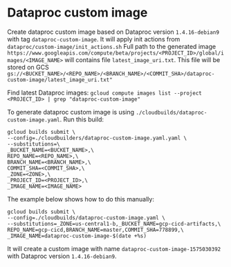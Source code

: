 # Dataproc custom image
Create dataproc custom image based on Dataproc version `1.4.16-debian9` with tag `dataproc-custom-image`.
It will apply init actions from `dataproc/custom-image/init_actions.sh`
Full path to the generated image `https://www.googleapis.com/compute/beta/projects/<PROJECT_ID>/global/images/<IMAGE_NAME>` will contains file `latest_image_uri.txt`. 
This file will be stored on GCS `gs://<BUCKET_NAME>/<REPO_NAME>/<BRANCH_NAME>/<COMMIT_SHA>/dataproc-custom-image/latest_image_uri.txt"` 

Find latest Dataproc images:
`gcloud compute images list --project <PROJECT_ID> | grep "dataproc-custom-image"`

To generate dataproc custom image is using `./cloudbuilds/dataproc-custom-image.yaml`.
Run this build:
```
gcloud builds submit \
--config=./cloudbuilders/dataproc-custom-image.yaml.yaml \
--substitutions=\
_BUCKET_NAME=<BUCKET_NAME>,\
REPO_NAME=<REPO_NAME>,\
BRANCH_NAME=<BRANCH_NAME>,\
COMMIT_SHA=<COMMIT_SHA>,\
_ZONE=<ZONE>,\
_PROJECT_ID=<PROJECT_ID>,\
_IMAGE_NAME=<IMAGE_NAME>
```
The example below shows how to do this manually:
```
gcloud builds submit \
--config=./cloudbuilds/dataproc-custom-image.yaml \
--substitutions=_ZONE=us-central1-b,_BUCKET_NAME=gcp-cicd-artifacts,\
REPO_NAME=gcp-cicd,BRANCH_NAME=master,COMMIT_SHA=778899,\
_IMAGE_NAME=dataproc-custom-image-$(date +%s)
```

It will create a custom image with name `dataproc-custom-image-1575030392` with Dataproc version `1.4.16-debian9`.

